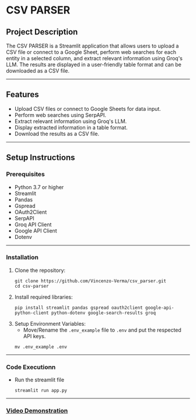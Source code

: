# CSV PARSER

## Project Description
The CSV PARSER is a Streamlit application that allows users to upload a CSV file or connect to a Google Sheet, perform web searches for each entity in a selected column, and extract relevant information using Groq's LLM. The results are displayed in a user-friendly table format and can be downloaded as a CSV file.

---

## Features
- Upload CSV files or connect to Google Sheets for data input.
- Perform web searches using SerpAPI.
- Extract relevant information using Groq's LLM.
- Display extracted information in a table format.
- Download the results as a CSV file.

---

## Setup Instructions

### Prerequisites
- Python 3.7 or higher
- Streamlit
- Pandas
- Gspread
- OAuth2Client
- SerpAPI
- Groq API Client
- Google API Client
- Dotenv

---

### Installation
1. Clone the repository:
   ```
   git clone https://github.com/Vincenzo-Verma/csv_parser.git
   cd csv-parser
   ```
2. Install required libraries:
   ```
   pip install streamlit pandas gspread oauth2client google-api-python-client python-dotenv google-search-results groq
   ```
3. Setup Environment Variables:
   - Move/Rename the `.env_example` file to `.env` and put the respected API keys.
   ```
   mv .env_example .env
   ```
---

### Code Executionn
 - Run the streamlit file
   ```
   streamlit run app.py
   ```
---

### [Video Demonstration](https://www.loom.com/share/8d5bd7a4651843db92d1c594b136634d?sid=7d9d0015-14f7-4d4f-9da7-9396e74d3394)
